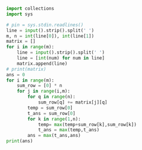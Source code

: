<!--
 * @Description: 华为0825题1
 * @Autor: Au3C2
 * @Date: 2021-08-18 23:11:32
 * @LastEditors: Au3C2
 * @LastEditTime: 2021-08-26 11:34:29
-->

```python
import collections
import sys

# pin = sys.stdin.readlines()
line = input().strip().split(' ')
m, n = int(line[0]), int(line[1])
matrix = []
for i in range(m):
    line = input().strip().split(' ')
    line = [int(num) for num in line]
    matrix.append(line)
# print(matrix)
ans = 0
for i in range(m):
    sum_row = [0] * n 
    for j in range(i,m):
        for q in range(n): 
            sum_row[q] += matrix[j][q]
        temp = sum_row[0]
        t_ans = sum_row[0]
        for k in range(1,n):
            temp= max(temp+sum_row[k],sum_row[k])
            t_ans = max(temp,t_ans)
        ans = max(t_ans,ans)
print(ans)
```